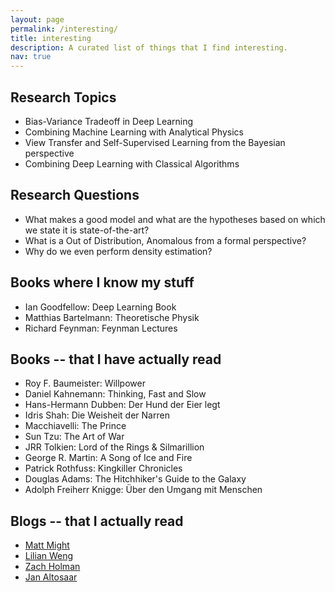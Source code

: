```yaml
---
layout: page
permalink: /interesting/
title: interesting
description: A curated list of things that I find interesting.
nav: true
---
```


## Research Topics
- Bias-Variance Tradeoff in Deep Learning
- Combining Machine Learning with Analytical Physics
- View Transfer and Self-Supervised Learning from the Bayesian perspective
- Combining Deep Learning with Classical Algorithms 

## Research Questions
- What makes a good model and what are the hypotheses based on which we state it is state-of-the-art?
- What is a Out of Distribution, Anomalous from a formal perspective?
- Why do we even perform density estimation?

## Books where I know my stuff 
- Ian Goodfellow: Deep Learning Book
- Matthias Bartelmann: Theoretische Physik
- Richard Feynman: Feynman Lectures

## Books -- that I have actually read
- Roy F. Baumeister: Willpower
- Daniel Kahnemann: Thinking, Fast and Slow
- Hans-Hermann Dubben: Der Hund der Eier legt
- Idris Shah: Die Weisheit der Narren
- Macchiavelli: The Prince
- Sun Tzu: The Art of War
- JRR Tolkien: Lord of the Rings & Silmarillion
- George R. Martin: A Song of Ice and Fire
- Patrick Rothfuss: Kingkiller Chronicles
- Douglas Adams: The Hitchhiker's Guide to the Galaxy
- Adolph Freiherr Knigge: Über den Umgang mit Menschen


## Blogs -- that I actually read
 - [Matt Might](http://matt.might.net/articles/)
 - [Lilian Weng](https://lilianweng.github.io/lil-log/)
 - [Zach Holman](https://zachholman.com)
 - [Jan Altosaar](https://jaan.io/blog/)